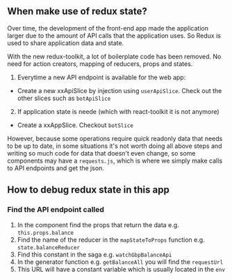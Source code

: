 ## When make use of redux state?
Over time, the development of the front-end app made the application larger due to the amount of API calls that the application uses. So Redux is used to share application data and state.

With the new redux-toolkit, a lot of boilerplate code has been removed. No need for action creators, mapping of reducers, props and states.

1. Everytime a new API endpoint is available for the web app:
  - Create a new xxApiSlice by injection using `userApiSlice`. Check out the other slices such as `botApiSlice`

2. If application state is neede (which with react-toolkit it is not anymore)
- Create a xxAppSlice. Checkout `botSlice`

However, because some operations require quick readonly data that needs to be up to date, in some situations it's not worth doing all above steps and writing so much code for data that doesn't even change, so some components may have a `requests.js`, which is where we simply make calls to API endpoints and get the json.


## How to debug redux state in this app
### Find the API endpoint called
1. In the component find the props that return the data e.g. `this.props.balance`
2. Find the name of the reducer in the `mapStateToProps` function e.g. `state.balanceReducer`
3. Find this constant in the saga e.g. `watchGbpBalanceApi`
4. In the generator function e.g. `getBalanceAll` you will find the `requestUrl`
5. This URL will have a constant variable which is usually located in the `env`